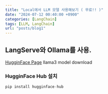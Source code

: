 ```yaml
---
title: "Local에서 LLM 모델 사용해보기 ( 무료!! )"
date: "2024-07-12 00:40:00 +0900"
categories: [LangChain]
tags: [LLM, LangChain]
url: "posts/blog1"
---
```

<!-- check -->
## LangServe와 Ollama를 사용.

[HugginFace Page](https://huggingface.co/meta-llama/Meta-Llama-3-8B-Instruct) llama3 model download

### HugginFace Hub 설치

```python
pip install hugginface-hub
```

